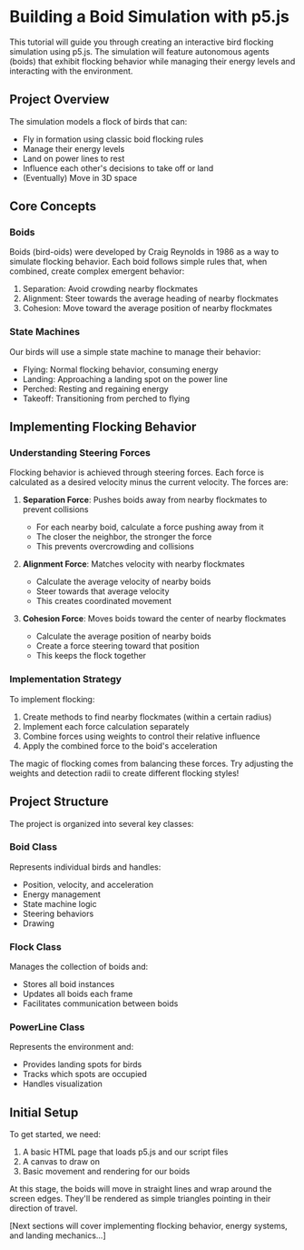 # Building a Boid Simulation with p5.js

This tutorial will guide you through creating an interactive bird flocking simulation using p5.js. The simulation will feature autonomous agents (boids) that exhibit flocking behavior while managing their energy levels and interacting with the environment.

## Project Overview

The simulation models a flock of birds that can:
- Fly in formation using classic boid flocking rules
- Manage their energy levels
- Land on power lines to rest
- Influence each other's decisions to take off or land
- (Eventually) Move in 3D space

## Core Concepts

### Boids
Boids (bird-oids) were developed by Craig Reynolds in 1986 as a way to simulate flocking behavior. Each boid follows simple rules that, when combined, create complex emergent behavior:
1. Separation: Avoid crowding nearby flockmates
2. Alignment: Steer towards the average heading of nearby flockmates
3. Cohesion: Move toward the average position of nearby flockmates

### State Machines
Our birds will use a simple state machine to manage their behavior:
- Flying: Normal flocking behavior, consuming energy
- Landing: Approaching a landing spot on the power line
- Perched: Resting and regaining energy
- Takeoff: Transitioning from perched to flying

## Implementing Flocking Behavior

### Understanding Steering Forces
Flocking behavior is achieved through steering forces. Each force is calculated as a desired velocity minus the current velocity. The forces are:

1. **Separation Force**: Pushes boids away from nearby flockmates to prevent collisions
   - For each nearby boid, calculate a force pushing away from it
   - The closer the neighbor, the stronger the force
   - This prevents overcrowding and collisions

2. **Alignment Force**: Matches velocity with nearby flockmates
   - Calculate the average velocity of nearby boids
   - Steer towards that average velocity
   - This creates coordinated movement

3. **Cohesion Force**: Moves boids toward the center of nearby flockmates
   - Calculate the average position of nearby boids
   - Create a force steering toward that position
   - This keeps the flock together

### Implementation Strategy
To implement flocking:
1. Create methods to find nearby flockmates (within a certain radius)
2. Implement each force calculation separately
3. Combine forces using weights to control their relative influence
4. Apply the combined force to the boid's acceleration

The magic of flocking comes from balancing these forces. Try adjusting the weights and detection radii to create different flocking styles!

## Project Structure

The project is organized into several key classes:

### Boid Class
Represents individual birds and handles:
- Position, velocity, and acceleration
- Energy management
- State machine logic
- Steering behaviors
- Drawing

### Flock Class
Manages the collection of boids and:
- Stores all boid instances
- Updates all boids each frame
- Facilitates communication between boids

### PowerLine Class
Represents the environment and:
- Provides landing spots for birds
- Tracks which spots are occupied
- Handles visualization

## Initial Setup

To get started, we need:
1. A basic HTML page that loads p5.js and our script files
2. A canvas to draw on
3. Basic movement and rendering for our boids

At this stage, the boids will move in straight lines and wrap around the screen edges. They'll be rendered as simple triangles pointing in their direction of travel.

[Next sections will cover implementing flocking behavior, energy systems, and landing mechanics...] 